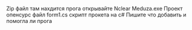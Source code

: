 Zip файл там нахдится прога открывайте Nclear Meduza.exe 
Проект опенсурс файл form1.cs скрипт прокета на с#
Пишите что добавить и помогла ли прога
